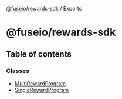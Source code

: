 [@fuseio/rewards-sdk](README.md) / Exports

# @fuseio/rewards-sdk

## Table of contents

### Classes

- [MultiRewardProgram](classes/MultiRewardProgram.md)
- [SingleRewardProgram](classes/SingleRewardProgram.md)
